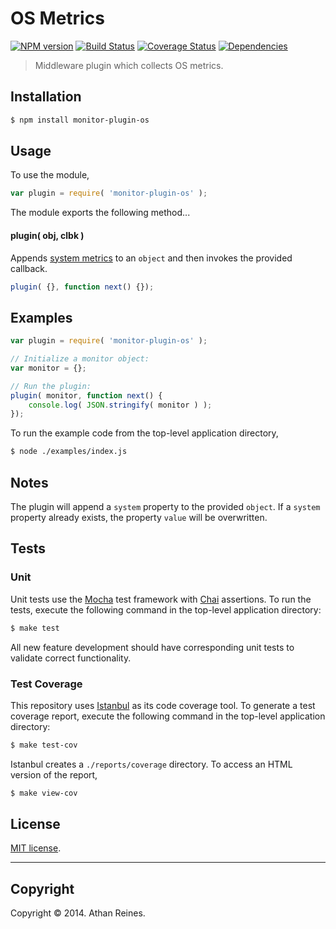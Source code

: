OS Metrics
==========
[![NPM version][npm-image]][npm-url] [![Build Status][travis-image]][travis-url] [![Coverage Status][coveralls-image]][coveralls-url] [![Dependencies][dependencies-image]][dependencies-url]

> Middleware plugin which collects OS metrics.


## Installation

``` bash
$ npm install monitor-plugin-os
```

## Usage

To use the module,

``` javascript
var plugin = require( 'monitor-plugin-os' );
```

The module exports the following method...


#### plugin( obj, clbk )

Appends [system metrics](https://github.com/kgryte/node-metrics-os) to an `object` and then invokes the provided callback.

``` javascript
plugin( {}, function next() {});
```


## Examples

``` javascript
var plugin = require( 'monitor-plugin-os' );

// Initialize a monitor object:
var monitor = {};

// Run the plugin:
plugin( monitor, function next() {
	console.log( JSON.stringify( monitor ) );
});
```

To run the example code from the top-level application directory,

``` bash
$ node ./examples/index.js
```


## Notes

The plugin will append a `system` property to the provided `object`. If a `system` property already exists, the property `value` will be overwritten.



## Tests

### Unit

Unit tests use the [Mocha](http://mochajs.org/) test framework with [Chai](http://chaijs.com) assertions. To run the tests, execute the following command in the top-level application directory:

``` bash
$ make test
```

All new feature development should have corresponding unit tests to validate correct functionality.


### Test Coverage

This repository uses [Istanbul](https://github.com/gotwarlost/istanbul) as its code coverage tool. To generate a test coverage report, execute the following command in the top-level application directory:

``` bash
$ make test-cov
```

Istanbul creates a `./reports/coverage` directory. To access an HTML version of the report,

``` bash
$ make view-cov
```



## License

[MIT license](http://opensource.org/licenses/MIT). 


---
## Copyright

Copyright &copy; 2014. Athan Reines.


[npm-image]: http://img.shields.io/npm/v/monitor-plugin-os.svg
[npm-url]: https://npmjs.org/package/monitor-plugin-os

[travis-image]: http://img.shields.io/travis/kgryte/monitor-plugin-os/master.svg
[travis-url]: https://travis-ci.org/kgryte/monitor-plugin-os

[coveralls-image]: https://img.shields.io/coveralls/kgryte/monitor-plugin-os/master.svg
[coveralls-url]: https://coveralls.io/r/kgryte/monitor-plugin-os?branch=master

[dependencies-image]: http://img.shields.io/david/kgryte/monitor-plugin-os.svg
[dependencies-url]: https://david-dm.org/kgryte/monitor-plugin-os

[dev-dependencies-image]: http://img.shields.io/david/dev/kgryte/monitor-plugin-os.svg
[dev-dependencies-url]: https://david-dm.org/dev/kgryte/monitor-plugin-os

[github-issues-image]: http://img.shields.io/github/issues/kgryte/monitor-plugin-os.svg
[github-issues-url]: https://github.com/kgryte/monitor-plugin-os/issues
